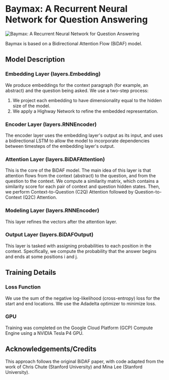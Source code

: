 # Baymax: A Recurrent Neural Network for Question Answering

![Baymax: A Recurrent Neural Network for Question Answering](https://i.imgur.com/g5PvcFT.jpg)

Baymax is based on a Bidirectional Attention Flow (BiDAF) model.

## Model Description

### Embedding Layer (layers.Embedding)

We produce embeddings for the context paragraph (for example, an abstract) and the question being asked.  We use a two-step process:
   1. We project each embedding to have dimensionality equal to the hidden size of the model.
   2. We apply a Highway Network to refine the embedded representation.

### Encoder Layer (layers.RNNEncoder)

The encoder layer uses the embedding layer's output as its input, and uses a bidirectional LSTM to allow the model to incorporate dependencies between timesteps of the embedding layer's output.

### Attention Layer (layers.BiDAFAttention)

This is the core of the BiDAF model.  The main idea of this layer is that attention flows from the context (abstract) to the question, and from the question to the context.
We compute a similarity matrix, which contains a similarity score for each pair of context and question hidden states.  Then, we perform Context-to-Question (C2Q) Attention
followed by Question-to-Context (Q2C) Attention.

### Modeling Layer (layers.RNNEncoder)

This layer refines the vectors after the attention layer.

### Output Layer (layers.BiDAFOutput)

This layer is tasked with assigning probabilities to each position in the context.  Specifically, we compute the probability that the answer begins and ends at some positions i and j.

## Training Details

### Loss Function

We use the sum of the negative log-likelihood (cross-entropy) loss for the start and end locations.  We use the Adadelta optimizer to minimize loss.

### GPU

Training was completed on the Google Cloud Platform (GCP) Compute Engine using a NVIDIA Tesla P4 GPU.

## Acknowledgements/Credits

This approach follows the original BiDAF paper, with code adapted from the work of Chris Chute (Stanford University) and Mina Lee (Stanford University).